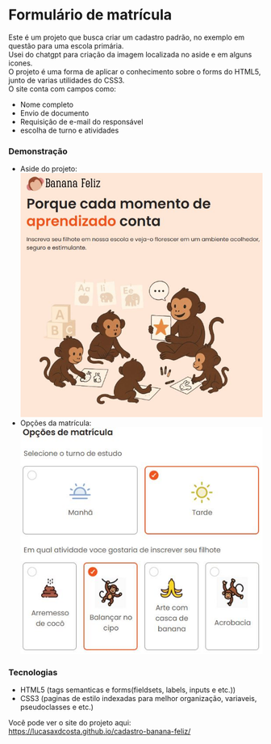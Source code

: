 # Formulário de matrícula
Este é um projeto que busca criar um cadastro padrão, no exemplo em questão para uma escola primária.<br>
Usei do chatgpt para criação da imagem localizada no aside e em alguns icones.<br>
O projeto é uma forma de aplicar o conhecimento sobre o forms do HTML5, junto de varias utilidades do CSS3.<br>
O site conta com campos como:
- Nome completo
- Envio de documento
- Requisição de e-mail do responsável
- escolha de turno e atividades

### Demonstração
- Aside do projeto:<br>
![Demonstração do aside](images/demonstração.JPG)
- Opções da matrícula:<br>
![Opçoes matrícula](images/demonstração2.JPG)

### Tecnologias
- HTML5 (tags semanticas e forms(fieldsets, labels, inputs e etc.))<br>
- CSS3 (paginas de estilo indexadas para melhor organização, variaveis, pseudoclasses e etc.)

Você pode ver o site do projeto aqui: https://lucasaxdcosta.github.io/cadastro-banana-feliz/
